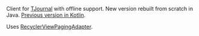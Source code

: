 Client for [TJournal](https://tjournal.ru) with offline support.
New version rebuilt from scratch in Java.
[Previous version in Kotlin](https://github.com/marwinxxii/RecyclerViewPagingAdapter/tree/kotlin).

Uses [RecyclerViewPagingAdapter](https://github.com/marwinxxii/RecyclerViewPagingAdapter).